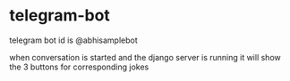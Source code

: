 # telegram-bot

telegram bot id is @abhisamplebot

when conversation is started and the django server is running it will show the 3 buttons for corresponding jokes
